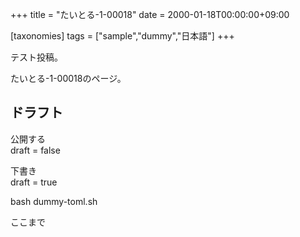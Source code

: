 +++
title = "たいとる-1-00018"
date = 2000-01-18T00:00:00+09:00

[taxonomies]
tags = ["sample","dummy","日本語"]
+++

テスト投稿。

たいとる-1-00018のページ。


## ドラフト

公開する  
draft = false

下書き  
draft = true

bash dummy-toml.sh

ここまで
